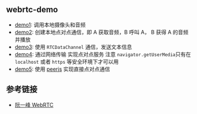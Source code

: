 ## webrtc-demo

- [demo1](./demo1/index.html): 调用本地摄像头和音频
- [demo2](./demo2/index.html): 创建本地点对点通信，即 A 获取音频，B 呼叫 A， B 获得 A 的音频并播放
- [demo3](./demo3/index.html): 使用 `RTCDataChannel` 通信，发送文本信息
- [demo4](./demo4): 通过网络传输 实现点对点服务 注意 `navigator.getUserMedia`只有在 `localhost` 或者 `https` 等安全环境下才可以用
- [demo5](./demo5): 使用 [peerjs](https://github.com/peers/peerjs) 实现直接点对点通信

## 参考链接

- [阮一峰 WebRTC](http://www.w3cbus.com/htmlapi/webrtc.html)
